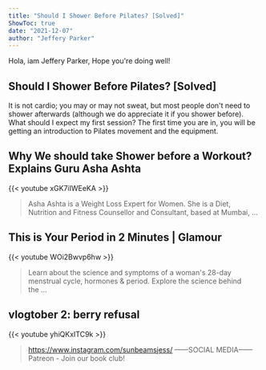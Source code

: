```yaml
---
title: "Should I Shower Before Pilates? [Solved]"
ShowToc: true 
date: "2021-12-07"
author: "Jeffery Parker" 
---
```


Hola, iam Jeffery Parker, Hope you're doing well!
## Should I Shower Before Pilates? [Solved]
It is not cardio; you may or may not sweat, but most people don't need to shower afterwards (although we do appreciate it if you shower before). What should I expect my first session? The first time you are in, you will be getting an introduction to Pilates movement and the equipment.

## Why We should  take Shower before a Workout? Explains Guru Asha Ashta
{{< youtube xGK7iIWEeKA >}}
>Asha Ashta is a Weight Loss Expert for Women. She is a Diet, Nutrition and Fitness Counsellor and Consultant, based at Mumbai, ...

## This is Your Period in 2 Minutes | Glamour
{{< youtube WOi2Bwvp6hw >}}
>Learn about the science and symptoms of a woman's 28-day menstrual cycle, hormones & period. Explore the science behind the ...

## vlogtober 2: berry refusal
{{< youtube yhiQKxITC9k >}}
>https://www.instagram.com/sunbeamsjess/ ——SOCIAL MEDIA—— Patreon - Join our book club!

